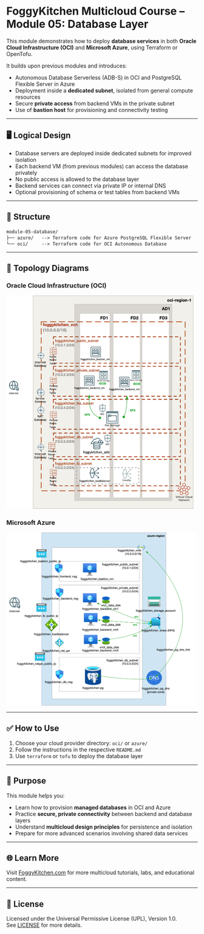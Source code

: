 # FoggyKitchen Multicloud Course – Module 05: Database Layer

This module demonstrates how to deploy **database services** in both **Oracle Cloud Infrastructure (OCI)** and **Microsoft Azure**, using Terraform or OpenTofu.

It builds upon previous modules and introduces:

- Autonomous Database Serverless (ADB-S) in OCI and PostgreSQL Flexible Server in Azure
- Deployment inside a **dedicated subnet**, isolated from general compute resources
- Secure **private access** from backend VMs in the private subnet
- Use of **bastion host** for provisioning and connectivity testing

---

## 🖥️ Logical Design

- Database servers are deployed inside dedicated subnets for improved isolation
- Each backend VM (from previous modules) can access the database privately
- No public access is allowed to the database layer
- Backend services can connect via private IP or internal DNS
- Optional provisioning of schema or test tables from backend VMs

---

## 📁 Structure

```
module-05-database/
├── azure/   --> Terraform code for Azure PostgreSQL Flexible Server
└── oci/     --> Terraform code for OCI Autonomous Database
```

---

## 📸 Topology Diagrams

### Oracle Cloud Infrastructure (OCI)
<img src="oci/module-05-database-oci.jpg" width="500"/>

### Microsoft Azure
<img src="azure/module-05-database-azure.jpg" width="500"/>

---

## ✅ How to Use

1. Choose your cloud provider directory: `oci/` or `azure/`
2. Follow the instructions in the respective `README.md`
3. Use `terraform` or `tofu` to deploy the database layer

---

## 🧠 Purpose

This module helps you:

- Learn how to provision **managed databases** in OCI and Azure
- Practice **secure, private connectivity** between backend and database layers
- Understand **multicloud design principles** for persistence and isolation
- Prepare for more advanced scenarios involving shared data services

---

## 🌐 Learn More

Visit [FoggyKitchen.com](https://foggykitchen.com/courses/new-multicloud-foundations-azure-oci-deployed-with-terraform-opentofu/) for more multicloud tutorials, labs, and educational content.

---

## 🪪 License

Licensed under the Universal Permissive License (UPL), Version 1.0.  
See [LICENSE](../LICENSE) for more details.
